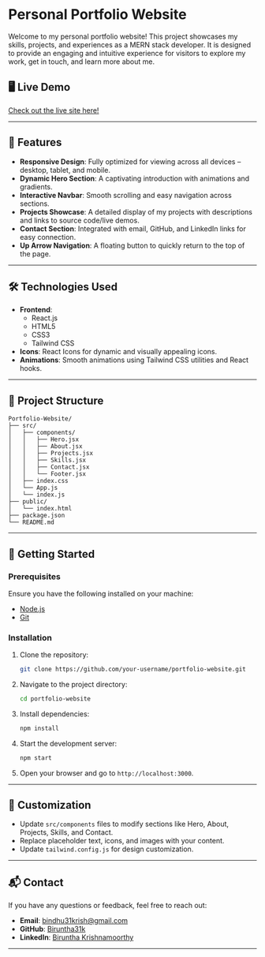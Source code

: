 
# Personal Portfolio Website

Welcome to my personal portfolio website! This project showcases my skills, projects, and experiences as a MERN stack developer. It is designed to provide an engaging and intuitive experience for visitors to explore my work, get in touch, and learn more about me.

## 🖥️ **Live Demo**
[Check out the live site here!](https://portfolio-react-pi-kohl.vercel.app/)

---

## 🌟 **Features**
- **Responsive Design**: Fully optimized for viewing across all devices – desktop, tablet, and mobile.
- **Dynamic Hero Section**: A captivating introduction with animations and gradients.
- **Interactive Navbar**: Smooth scrolling and easy navigation across sections.
- **Projects Showcase**: A detailed display of my projects with descriptions and links to source code/live demos.
- **Contact Section**: Integrated with email, GitHub, and LinkedIn links for easy connection.
- **Up Arrow Navigation**: A floating button to quickly return to the top of the page.

---

## 🛠️ **Technologies Used**
- **Frontend**:
  - React.js
  - HTML5
  - CSS3
  - Tailwind CSS
- **Icons**: React Icons for dynamic and visually appealing icons.
- **Animations**: Smooth animations using Tailwind CSS utilities and React hooks.

---

## 📂 **Project Structure**
```
Portfolio-Website/
├── src/
│   ├── components/
│   │   ├── Hero.jsx
│   │   ├── About.jsx
│   │   ├── Projects.jsx
│   │   ├── Skills.jsx
│   │   ├── Contact.jsx
│   │   └── Footer.jsx
│   ├── index.css
│   └── App.js
│   └── index.js
├── public/
│   └── index.html
├── package.json
└── README.md
```

---

## 🚀 **Getting Started**

### Prerequisites
Ensure you have the following installed on your machine:
- [Node.js](https://nodejs.org/)
- [Git](https://git-scm.com/)

### Installation
1. Clone the repository:
   ```bash
   git clone https://github.com/your-username/portfolio-website.git
   ```
2. Navigate to the project directory:
   ```bash
   cd portfolio-website
   ```
3. Install dependencies:
   ```bash
   npm install
   ```
4. Start the development server:
   ```bash
   npm start
   ```
5. Open your browser and go to `http://localhost:3000`.

---

## 🧩 **Customization**
- Update `src/components` files to modify sections like Hero, About, Projects, Skills, and Contact.
- Replace placeholder text, icons, and images with your content.
- Update `tailwind.config.js` for design customization.

---

## 📬 **Contact**
If you have any questions or feedback, feel free to reach out:  
- **Email**: [bindhu31krish@gmail.com](mailto:bindhu31krish@gmail.com)  
- **GitHub**: [Biruntha31k](https://github.com/Biruntha31k)  
- **LinkedIn**: [Biruntha Krishnamoorthy](https://www.linkedin.com/in/biruntha3105)

---
